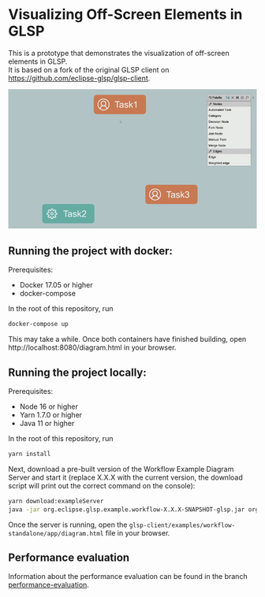 # Visualizing Off-Screen Elements in GLSP

This is a prototype that demonstrates the visualization of off-screen elements in GLSP. \
It is based on a fork of the original GLSP client on https://github.com/eclipse-glsp/glsp-client. 

![Off-Screen Visualization](/documentation/video_prot2.gif)

## Running the project with docker:

Prerequisites:

- Docker 17.05 or higher
- docker-compose

In the root of this repository, run
```bash
docker-compose up
```
This may take a while. Once both containers have finished building, open http://localhost:8080/diagram.html in your browser.
## Running the project locally:

Prerequisites:

- Node 16 or higher
- Yarn 1.7.0 or higher
- Java 11 or higher


In the root of this repository, run

```bash
yarn install
```

Next, download a pre-built version of the Workflow Example Diagram Server and start it (replace X.X.X with the current version, the download script will print out the correct command on the console):

```bash
yarn download:exampleServer
java -jar org.eclipse.glsp.example.workflow-X.X.X-SNAPSHOT-glsp.jar org.eclipse.glsp.example.workflow.launch.ExampleServerLauncher --port=8081 --websocket
```

Once the server is running, open the `glsp-client/examples/workflow-standalone/app/diagram.html` file in your browser.


## Performance evaluation

Information about the performance evaluation can be found in the branch [performance-evaluation](https://github.com/glsp-extensions/off-screen-elements/tree/performance-evaluation).
